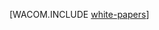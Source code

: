 <properties linkid="dev-net-white-papers" urlDisplayName="White Papers" pageTitle="白皮书，- Azure 资源" metaKeywords="Azure whitepapers" description="下载受欢迎的 Azure 白皮书。" metaCanonical="" services="" documentationCenter=".NET" title="" authors="" solutions="" manager="" editor="" />
<tags ms.service=""
    ms.date=""
    wacn.date=""
    />

<properties linkid="dev-net-white-papers" urldisplayname="White Papers" headerexpose pagetitle="Azure 相关白皮书" metakeywords footerexpose metadescription umbraconavihide="0" disquscomments="1"></properties>

[WACOM.INCLUDE [white-papers](../includes/white-papers.md)]

